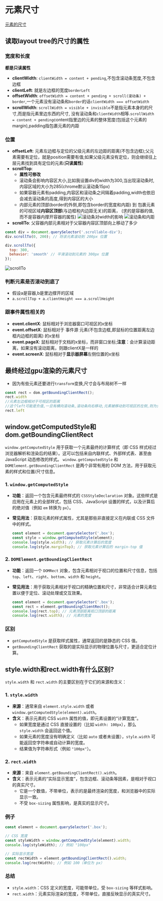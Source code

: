 # 元素尺寸
[元素的尺寸](https://www.bilibili.com/video/BV1Yx4y1476G/?spm_id_from=333.337.search-card.all.click&vd_source=78435c3cefd4783245d9d16d09d19859)
## 读取layout tree的尺寸的属性

### 宽度和长度
**都是只读属性**
- **clientWidth**: `clientWidth = content + pending`,不包含滚动条宽度,不包含边框
- **clientLeft**: 就是左边框的宽度`borderLeft`
- **offsetWidth**: `offsetWidth = content + pending + scroll(滚动条) + border`,一个元素没有滚动条和`border`的话`clientWidth === offsetWidth`
- **scrollWidth**: `scrollWidth = visible + invisible`不是指元素本身的的尺寸,而是指元素里边东西的尺寸, 没有滚动条和`clientWidth`相等.`scrollWidth = content + pending`content指里边的元素的整体宽度(包括这个元素的margin),padding指包裹元素的内距

### 位置
- **offsetLeft**: 元素左边框与定位的父级元素的左边距的距离(不包含边框);父元素需要有定位，就是position需要有值;如果父级元素没有定位，则会继续往上层元素找到具有定位的元素(**只读属性**)
- **scrollTop**: 
  - **属性可修改**
  - 滚动条会影响内容区大小,比如我设置div的width为300,当出现滚动条时,内容区域的大小为285(chrome默认滚动条15px)
  - 如果容器元素有padding,内容区和滚动条之间隔着padding,width也依旧会减去滚动条的高度,得到内容区的大小
  - 内部元素的顶部(border的外侧,即包含border的宽度和内距) 到 包裹元素的可视区域**内容区顶部**(与边框和内边距无关)的距离， (求的是容器的值,而不是容器内撑开容器的属性)
![滚动条对width的影响](../img/滚动条对width的影响.png)
![滚动条和内距](../img/滚动条和内距.png)
- **scrollTo**: 父容器内部元素相对于父容器内容区顶部向上移动了多少
```js
const div = document.querySelector('.scrollable-div');
div.scrollTo(0, 200); // 将该元素滚动到 200px 位置

div.scrollTo({
  top: 300,
  behavior: 'smooth' // 平滑滚动到元素的 300px 位置
});
```
![scrollTo](../img/scrollTo.png)
### 判断元素是否滚动到底了
- 假设a是容器,b是里边撑开的区域
- `a.scrollTop + a.clientHeight === a.scrollHeight`

### 跟事件属性相关的
- **event.clientX**: 鼠标相对于浏览器窗口可视区的x坐标
- **event.offsetX**: 鼠标相对于 事件源 元素(不包含边框,即鼠标的位置距离左边框内边框的距离) 的x坐标
- **event.pageX**: 鼠标相对于文档的x坐标，而非窗口坐标;**注意**：会计算滚动距离，如果没有滚动距离，则跟clientX是一样的
- **event.screenX**: 鼠标相对于**显示器屏幕**左侧位置的x坐标

## 最终经过gpu渲染的元素尺寸
- 因为有些元素还要进行`transform`变换,尺寸会与布局树不一样
```js
const rect = dom.getBoundingClientRect();
rect.width
//元素左边框相对于可视区的距离
//这个left可能是负值,一旦有横向滚动条,滚动条向右移动,元素被移动到可视区的左侧,则为负数
rect.left
```

## window.getComputedStyle和dom.getBoundingClientRect
`window.getComputedStyle` 用于获取一个元素最终的计算样式（即 CSS 样式经过浏览器解析和渲染后的结果）。这可以包括来自内联样式、外部样式表、甚至由 JavaScript 动态修改的样式。
`window.getComputedStyle` 和 `DOMElement.getBoundingClientRect` 是两个非常有用的 DOM 方法，用于获取元素的样式和位置/尺寸信息。

### 1. `window.getComputedStyle`
- **功能**：返回一个包含元素最终样式的 `CSSStyleDeclaration` 对象。这些样式是应用在元素上的全部样式，包括 CSS、JavaScript 设置的样式，以及计算后的绝对值（例如 `em` 转换为 `px`）。
- **常见用法**：获取元素的样式属性，尤其是那些非直接定义在内联或 CSS 文件中的样式。
  
  ```javascript
  const element = document.querySelector('.box');
  const style = window.getComputedStyle(element);
  console.log(style.width); // 获取元素计算后的宽度
  console.log(style.marginTop); // 获取元素计算后的 margin-top 值
  ```

### 2. `DOMElement.getBoundingClientRect`
- **功能**：返回一个 `DOMRect` 对象，包含元素相对于视口的位置和尺寸信息，包括 `top`、`left`、`right`、`bottom`、`width` 和 `height`。
- **常见用法**：用于获取元素相对于视口的精确位置和尺寸，非常适合计算元素位置以便于定位、滚动处理或交互效果。

  ```javascript
  const element = document.querySelector('.box');
  const rect = element.getBoundingClientRect();
  console.log(rect.top); // 元素顶部距离视口顶部的距离
  console.log(rect.width); // 元素的宽度
  ```

### 区别
- `getComputedStyle` 是获取样式属性，通常返回的是静态的 CSS 值。
- `getBoundingClientRect` 获取的是实际显示的物理位置与尺寸，更适合定位计算。

## style.width和rect.width有什么区别?
`style.width` 和 `rect.width` 的主要区别在于它们的来源和含义：

### 1. `style.width`
- **来源**：通常来自 `element.style.width` 或者 `window.getComputedStyle(element).width`。
- **含义**：表示元素的 CSS `width` 属性的值，即元素设置的“计算宽度”。
  - 如果宽度是通过 CSS 直接设置的（比如 `width: 100px`），那么 `style.width` 会返回这个值。
  - 如果元素的宽度没有明确定义（比如 `auto` 或者未设置），`style.width` 可能返回空字符串或自动计算的宽度。
  - 结果值为字符串形式（例如 `"100px"`）。

### 2. `rect.width`
- **来源**：来自 `element.getBoundingClientRect().width`。
- **含义**：表示元素的“实际显示宽度”，包含边框、滚动条等因素，是相对于视口的真实尺寸。
  - 它是一个数值，不带单位，表示的是最终渲染的宽度，和浏览器中的实际显示一致。
  - 不受 `box-sizing` 属性影响，是真实的显示尺寸。

### 例子
```javascript
const element = document.querySelector('.box');

// CSS 宽度
const styleWidth = window.getComputedStyle(element).width; 
console.log(styleWidth); // 例如 "100px"

// 实际显示宽度
const rectWidth = element.getBoundingClientRect().width; 
console.log(rectWidth); // 例如 100（单位为 px）
```

### 总结
- `style.width`：CSS 定义的宽度，可能带单位，受 `box-sizing` 等样式影响。
- `rect.width`：元素实际渲染的宽度，不带单位，直接反映显示的真实尺寸。